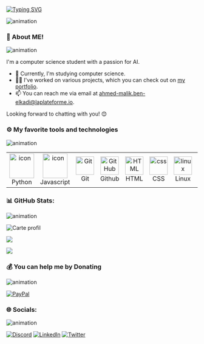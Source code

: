 [![Typing SVG](https://readme-typing-svg.demolab.com?font=Fira+Code&pause=1000&width=435&lines=Hello+I'am+Malik++;welcome+on+my+github)](https://git.io/typing-svg)


![animation](https://user-images.githubusercontent.com/74038190/212744287-14f66c13-5458-40dc-9244-8ff533fc8f4a.gif)


###  👋 About ME! 
![animation](https://user-images.githubusercontent.com/74038190/212284100-561aa473-3905-4a80-b561-0d28506553ee.gif)

I'm a computer science student with a passion for AI.

- 🔭 Currently, I'm studying computer science.
- 👨‍💻 I've worked on various projects, which you can check out on [my portfolio](https://ahmed-malik-ben-elkadi.students-laplateforme.io/index.html).
- 📫 You can reach me via email at ahmed-malik.ben-elkadi@laplateforme.io.

Looking forward to chatting with you! 😊





### ⚙️ My favorite tools and technologies 
![animation](https://user-images.githubusercontent.com/74038190/212284100-561aa473-3905-4a80-b561-0d28506553ee.gif)

<table>
  <tr>
    <td align="center" width="96">
      <a href="#macropower-tech">
        <img src="https://techstack-generator.vercel.app/python-icon.svg" alt="icon" width="65" height="65" />
      </a>
      <br>Python
    </td>
    <td align="center" width="96">
        <img src="https://techstack-generator.vercel.app/js-icon.svg" alt="icon" width="65" height="65" />
      <br>Javascript
    </td>
    <td align="center" width="96"> 
        <img src="https://user-images.githubusercontent.com/25181517/192108372-f71d70ac-7ae6-4c0d-8395-51d8870c2ef0.png" width="48" height="48" alt="Git" />
      <br>Git
    </td>
    <td align="center" width="96">
        <img src="https://user-images.githubusercontent.com/25181517/192108374-8da61ba1-99ec-41d7-80b8-fb2f7c0a4948.png" width="48" height="48" alt="GitHub" />
      <br>Github
    </td>
<td align="center"  width="96">
        <img src="https://skillicons.dev/icons?i=html" width="48" height="48" alt="HTML" />
      <br>HTML
    </td>
    <td align="center" width="96">
        <img src="https://skillicons.dev/icons?i=css" width="48" height="48" alt="css" />
      <br>CSS
    </td>
    <td align="center" width="96">
        <img src="https://skillicons.dev/icons?i=linux" width="48" height="48" alt="linux" />
      <br>Linux
    </td>
<td align="center" width="96">
        <img src="https://skillicons.dev/icons?i=mysql" width="48" height="48" alt="mysql" />
      <br>MySQL
    </td>
              
 </tr>
</table>





### 📊 GitHub Stats:
![animation](https://user-images.githubusercontent.com/74038190/212284100-561aa473-3905-4a80-b561-0d28506553ee.gif)

![Carte profil](https://github-profile-summary-cards.vercel.app/api/cards/profile-details?username=AHmed-Malik-benelkadi&theme=monokai)

![](https://github-readme-stats.vercel.app/api/top-langs/?username=AHmed-Malik-benelkadi&theme=ayu-mirage&hide_border=false&include_all_commits=false&count_private=false&layout=compact)


 



</details>

[![](https://visitcount.itsvg.in/api?id=AHmed-Malik-benelkadi&icon=5&color=4)](https://visitcount.itsvg.in)


  ### 💰 You can help me by Donating
  ![animation](https://user-images.githubusercontent.com/74038190/212284100-561aa473-3905-4a80-b561-0d28506553ee.gif)

  [![PayPal](https://img.shields.io/badge/PayPal-00457C?style=for-the-badge&logo=paypal&logoColor=white)](https://paypal.me/paypal.me/AhmedBenelkad) 

  ### 🌐 Socials: 
  ![animation](https://user-images.githubusercontent.com/74038190/212284100-561aa473-3905-4a80-b561-0d28506553ee.gif)

[![Discord](https://img.shields.io/badge/Discord-%237289DA.svg?logo=discord&logoColor=white)](htttps://discord.gg/Malik#1604) [![LinkedIn](https://img.shields.io/badge/LinkedIn-%230077B5.svg?logo=linkedin&logoColor=white)](https://www.linkedin.com/in/ahmed-malik-b-a5015b17b) [![Twitter](https://img.shields.io/badge/Twitter-%231DA1F2.svg?logo=Twitter&logoColor=white)](https://twitter.com/@MalikBenelkadi) 



